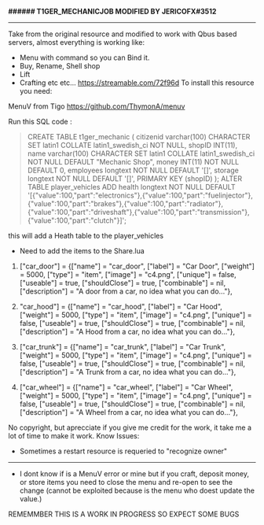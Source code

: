 **###### T1GER_MECHANICJOB MODIFIED BY JERICOFX#3512**

------------


Take from the original resource and modified to work with Qbus based servers, almost everything is working like:

- Menu with command so you can Bind it.
- Buy, Rename, Shell shop
- Lift
- Crafting etc etc...
https://streamable.com/72f96d
To install this resource you need:

MenuV from Tigo https://github.com/ThymonA/menuv

Run this SQL code : 
> CREATE TABLE t1ger_mechanic ( citizenid varchar(100) CHARACTER SET latin1 COLLATE latin1_swedish_ci NOT NULL, shopID INT(11), name varchar(100) CHARACTER SET latin1 COLLATE latin1_swedish_ci NOT NULL DEFAULT "Mechanic Shop", money INT(11) NOT NULL DEFAULT 0, employees longtext NOT NULL DEFAULT '[]', storage longtext NOT NULL DEFAULT '[]', PRIMARY KEY (shopID) );
ALTER TABLE player_vehicles ADD health longtext NOT NULL DEFAULT '[{"value":100,"part":"electronics"},{"value":100,"part":"fuelinjector"},{"value":100,"part":"brakes"},{"value":100,"part":"radiator"},{"value":100,"part":"driveshaft"},{"value":100,"part":"transmission"},{"value":100,"part":"clutch"}]';

this will add a Heath table to the player_vehicles
- Need to add the items to the Share.lua

1. 	["car_door"] 		 			 = {["name"] = "car_door", 						["label"] = "Car Door", 				["weight"] = 5000, 		["type"] = "item", 		["image"] = "c4.png", 					["unique"] = false, 	["useable"] = true, 	["shouldClose"] = true,	   ["combinable"] = nil,   ["description"] = "A door from a car, no idea what you can do..."},

1. "car_hood"] 		 			 = {["name"] = "car_hood", 						["label"] = "Car Hood", 				["weight"] = 5000, 		["type"] = "item", 		["image"] = "c4.png", 					["unique"] = false, 	["useable"] = true, 	["shouldClose"] = true,	   ["combinable"] = nil,   ["description"] = "A Hood from a car, no idea what you can do..."},
	
1. ["car_trunk"] 		 			 = {["name"] = "car_trunk", 					["label"] = "Car Trunk", 				["weight"] = 5000, 		["type"] = "item", 		["image"] = "c4.png", 					["unique"] = false, 	["useable"] = true, 	["shouldClose"] = true,	   ["combinable"] = nil,   ["description"] = "A Trunk from a car, no idea what you can do..."},
	
1. ["car_wheel"] 					 = {["name"] = "car_wheel", 					["label"] = "Car Wheel", 				["weight"] = 5000, 		["type"] = "item", 		["image"] = "c4.png", 					["unique"] = false, 	["useable"] = true, 	["shouldClose"] = true,	   ["combinable"] = nil,   ["description"] = "A Wheel from a car, no idea what you can do..."},
	


No copyright, but aprecciate if you give me credit for the work, it take me a lot of time to make it work.
Know Issues:

- Sometimes a restart resource is requeried to "recognize owner"

------------

- I dont know if is a MenuV error or mine but if you craft, deposit money, or store items you need to close the menu and re-open to see the change (cannot be exploited because is the menu who doest update the value.)

REMEMMBER THIS IS A WORK IN PROGRESS SO EXPECT SOME BUGS
